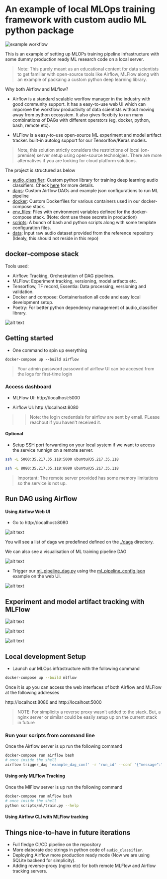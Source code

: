 # An example of local MLOps training framework with custom audio ML python package

![example workflow](https://github.com/albincorreya/mlops-training-pipeline-demo/actions/workflows/push.yaml/badge.svg)

This is an example of setting up MLOPs training pipeline infrastructure with some dummy production ready ML research code on a local server.

> Note: This purely meant as an educational content for data scientists to get familiar with open-source tools like Airflow, MLFlow along with an example of packaing a custom python deep learning library.


Why both Airflow and MLflow?

- Airflow is a standard scalable worlfow manager in the industry with good community support. It has a easy-to-use web UI which can imporove the workflow productivity of data scientists without moving away from python ecosystem. It also gives flexibity to run many combinations of DAGs with different operators (eg, docker, python, bash, remote etc). 

- MLFlow is a easy-to-use open-source ML experiment and model artifact tracker. built-in autolog support for our Tensorlfow/Keras models.


> Note, this solution strictly considers the restrictions of local (on-premise) server setup using open-source technolgies. There are more alternatives if you are looking for cloud platform solutions.


The project is structured as below
- [audio_classifier](./audio_classifier): Custom python library for training deep learning audio classifiers. 
  Check [here](./audio_classifier/README.md) for more details.
- [dags](./dags): Custom Airflow DAGs and example json configurations to run ML pipeline
- [docker](./docker): Custom Dockerfiles for various containers used in our docker-compose stack.
- [env_files](./env_files): Files with environment variables defined for the docker-compose stack. (Note: dont use these secrets in production)
- [scripts](./scripts): A bunch of bash and python scripts along with some template configuration files.
- [data](./data): Input raw audio dataset provided from the reference repository (Idealy, this should not reside in this repo)


## docker-compose stack


Tools used:

- Airflow: Tracking, Orchestration of DAG pipelines.
- MLFlow: Experiment tracking, versioning, model artfacts etc.
- Tensorflow, TF record, Essentia: Data processing, versioning and validation.
- Docker and compose: Containerisation all code and easy local development setup.
- Poetry: For better python dependency management of audio_classifier library.


![alt text](./assets/sketch.png)


## Getting started 

- One command to spin up everything

```
docker-compose up --build airflow
```

> Your admin password passowrd of airflow UI can be accesed from the logs for first-time login

### Access dashboard

- MLFlow UI: http://localhost:5000
  
- Airflow UI: http://localhost:8080

>> Note: the login credentials for airflow are sent by email. PLease reachout if you haven't received it.


#### Optional 

- Setup SSH port forwarding on your local system if we want to access the service runnign on a remote server.
  
  
```bash
ssh -L 5000:35.217.35.118:5000 ubuntu@35.217.35.118

ssh -L 8080:35.217.35.118:8080 ubuntu@35.217.35.118
```

> Important: The remote server provided has some memory limitations so the service is not up.



## Run DAG using Airflow

#### Using Airflow Web UI

- Go to http://localhost:8080

![alt text](./assets/dags-list.png)

You will see a list of dags we predefined defined on the [./dags]() directory.


We can also see a visualisation of ML training pipeline DAG 

![alt text](./assets/dag-example.png)


- Trigger our [ml_pipeline_dag.py](./dags/ml_pipeline_dag.py) using the 
  [ml_pipeline_config.json](./dags/ml_pipeline_config.json) example on the web UI.
  
![alt text](./assets/trigger-job-example.png)


## Experiment and model artifact tracking with MLFlow

![alt text](./assets/tracking-lists.png)

![alt text](./assets/artifacts.png)

![alt text](./assets/metrics.png)

## Local development Setup

- Launch our MLOps infrastructure with the following command 

```bash
docker-compose up --build mlflow
```

Once it is up you can access the web interfaces of both Airflow and MLFlow at the following addresses 

http://localhost:8080 and http://localhost:5000


> NOTE: For simplicity a reverse proxy wasn't added to the stack. But, a nginx server or similar could be easily 
> setup up on the current stack in future
> 
### Run your scripts from command line

Once the Airflow server is up run the following command

```bash
docker-compose run airflow bash
# once inside the shell
airflow trigger_dag 'example_dag_conf' -r 'run_id' --conf '{"message":"value"}'
```

#### Using only MLFlow Tracking

Once the MlFlow server is up run the following command

```bash
docker-compose run mlflow bash
# once inside the shell
python scripts/ml/train.py --help
```

#### Using Airflow CLI with MLFlow tracking


## Things nice-to-have in future iterations

- Full fledge CI/CD pipeline on the repository
- More elaborate doc strings in python code of `audio_classifier`.
- Deploying Airflow more production ready mode (Now we are using SQLite backend for simplicity).
- Adding reverse-proxy (nginx etc) for both remote MLFlow and Airflow tracking servers.


